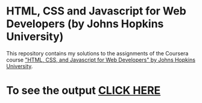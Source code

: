 # HTML, CSS and Javascript for Web Developers (by Johns Hopkins University)

This repository contains my solutions to the assignments of the Coursera course
["HTML, CSS, and Javascript for Web Developers" by Johns Hopkins University](https://www.coursera.org/learn/html-css-javascript-for-web-developers).



# To see the output [CLICK HERE](http://anushap416.github.io/coursera-test/Mod_3sol)

